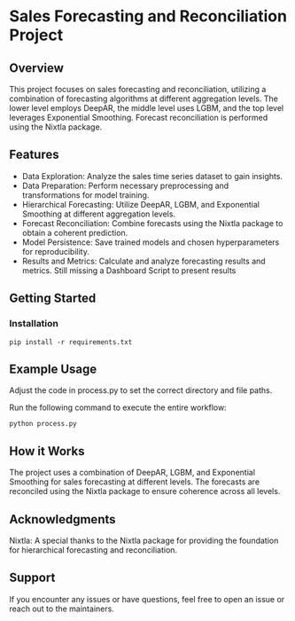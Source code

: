 # Sales Forecasting and Reconciliation Project

## Overview
This project focuses on sales forecasting and reconciliation, utilizing a combination of forecasting algorithms at different aggregation levels. The lower level employs DeepAR, the middle level uses LGBM, and the top level leverages Exponential Smoothing. Forecast reconciliation is performed using the Nixtla package.

## Features
- Data Exploration: Analyze the sales time series dataset to gain insights.
- Data Preparation: Perform necessary preprocessing and transformations for model training.
- Hierarchical Forecasting: Utilize DeepAR, LGBM, and Exponential Smoothing at different aggregation levels.
- Forecast Reconciliation: Combine forecasts using the Nixtla package to obtain a coherent prediction.
- Model Persistence: Save trained models and chosen hyperparameters for reproducibility.
- Results and Metrics: Calculate and analyze forecasting results and metrics. Still missing a Dashboard Script to present results
## Getting Started
### Installation

```
pip install -r requirements.txt
```
## Example Usage
Adjust the code in process.py to set the correct directory and file paths.

Run the following command to execute the entire workflow:

```
python process.py
```

## How it Works
The project uses a combination of DeepAR, LGBM, and Exponential Smoothing for sales forecasting at different levels. The forecasts are reconciled using the Nixtla package to ensure coherence across all levels.

## Acknowledgments
Nixtla: A special thanks to the Nixtla package for providing the foundation for hierarchical forecasting and reconciliation.

## Support
If you encounter any issues or have questions, feel free to open an issue or reach out to the maintainers.
